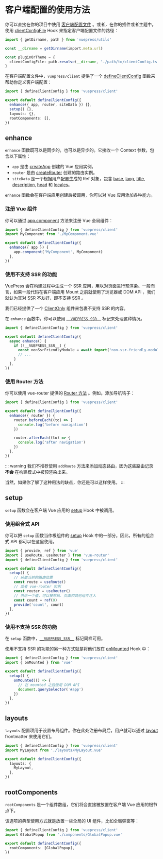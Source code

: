 # 客户端配置的使用方法

你可以直接在你的项目中使用 [客户端配置文件](../../guide/configuration.md#客户端配置文件) 。或者，在你的插件或者主题中，使用 [clientConfigFile](../../reference/plugin-api.md#clientconfigfile) Hook 来指定客户端配置文件的路径：

```ts
import { getDirname, path } from 'vuepress/utils'

const __dirname = getDirname(import.meta.url)

const pluginOrTheme = {
  clientConfigFile: path.resolve(__dirname, './path/to/clientConfig.ts'),
}
```

在客户端配置文件中，`vuepress/client` 提供了一个 [defineClientConfig](../../reference/client-api.md#defineclientconfig) 函数来帮助你定义客户端配置：

```ts
import { defineClientConfig } from 'vuepress/client'

export default defineClientConfig({
  enhance({ app, router, siteData }) {},
  setup() {},
  layouts: {},
  rootComponents: [],
})
```

## enhance

`enhance` 函数既可以是同步的，也可以是异步的。它接收一个 Context 参数，包含以下属性：

- `app` 是由 [createApp](https://staging-cn.vuejs.org/api/application.html#create-app) 创建的 Vue 应用实例。
- `router` 是由 [createRouter](https://router.vuejs.org/zh/api/index.html#createrouter) 创建的路由实例。
- `siteData` 是一个根据用户配置生成的 Ref 对象，包含 [base](../../reference/config.md#base), [lang](../../reference/config.md#lang), [title](../../reference/config.md#title), [description](../../reference/config.md#description), [head](../../reference/config.md#head) 和 [locales](../../reference/config.md#locales)。

`enhance` 函数会在客户端应用创建后被调用，你可以对 Vue 应用添加各种能力。

### 注册 Vue 组件

你可以通过 [app.component](https://staging-cn.vuejs.org/api/application.html#app-component) 方法来注册 Vue 全局组件：

```ts
import { defineClientConfig } from 'vuepress/client'
import MyComponent from './MyComponent.vue'

export default defineClientConfig({
  enhance({ app }) {
    app.component('MyComponent', MyComponent)
  },
})
```

### 使用不支持 SSR 的功能

VuePress 会在构建过程中生成一个 SSR 应用，用以对页面进行预渲染。一般而言，如果一段代码在客户端应用 Mount 之前就使用了浏览器或 DOM API ，我们就认为其对 SSR 不友好，即不支持 SSR 。

我们已经提供了一个 [ClientOnly](../../reference/components.md#clientonly) 组件来包裹不支持 SSR 的内容。

在 `enhance` 函数中，你可以使用 [`__VUEPRESS_SSR__`](../../reference/client-api.md#ssr) 标记来处理这种情况。

```ts
import { defineClientConfig } from 'vuepress/client'

export default defineClientConfig({
  async enhance() {
    if (!__VUEPRESS_SSR__) {
      const nonSsrFriendlyModule = await import('non-ssr-friendly-module')
      // ...
    }
  },
})
```

### 使用 Router 方法

你可以使用 vue-router 提供的 [Router 方法](https://router.vuejs.org/zh/api/index.html#router-方法) 。例如，添加导航钩子：

```ts
import { defineClientConfig } from 'vuepress/client'

export default defineClientConfig({
  enhance({ router }) {
    router.beforeEach((to) => {
      console.log('before navigation')
    })

    router.afterEach((to) => {
      console.log('after navigation')
    })
  },
})
```

::: warning
我们不推荐使用 `addRoute` 方法来添加动态路由，因为这些路由记录 **不会** 在构建模式中被预渲染出来。

当然，如果你了解了这种用法的缺点，你还是可以这样使用。
:::

## setup

`setup` 函数会在客户端 Vue 应用的 [setup](https://staging-cn.vuejs.org/api/composition-api-setup.html) Hook 中被调用。

### 使用组合式 API

你可以把 `setup` 函数当作根组件的 [setup](https://staging-cn.vuejs.org/api/composition-api-setup.html) Hook 中的一部分。因此，所有的组合式 API 都可以在这里使用。

```ts
import { provide, ref } from 'vue'
import { useRoute, useRouter } from 'vue-router'
import { defineClientConfig } from 'vuepress/client'

export default defineClientConfig({
  setup() {
    // 获取当前的路由位置
    const route = useRoute()
    // 或者 vue-router 实例
    const router = useRouter()
    // 供给一个值，可以被布局、页面和其他组件注入
    const count = ref(0)
    provide('count', count)
  },
})
```

### 使用不支持 SSR 的功能

在 `setup` 函数中，[`__VUEPRESS_SSR__`](../../reference/client-api.md#ssr) 标记同样可用。

使用不支持 SSR 的功能的另一种方式就是将他们放在 [onMounted](https://staging-cn.vuejs.org/api/composition-api-lifecycle.html#onmounted) Hook 中：

```ts
import { defineClientConfig } from 'vuepress/client'
import { onMounted } from 'vue'

export default defineClientConfig({
  setup() {
    onMounted(() => {
      // 在 mounted 之后使用 DOM API
      document.querySelector('#app')
    })
  },
})
```

## layouts

`layouts` 配置项用于设置布局组件。你在此处注册布局后，用户就可以通过 [layout](../../reference/frontmatter.md#layout) frontmatter 来使用它们。

```ts
import { defineClientConfig } from 'vuepress/client'
import MyLayout from './layouts/MyLayout.vue'

export default defineClientConfig({
  layouts: {
    MyLayout,
  },
})
```

## rootComponents

`rootComponents` 是一个组件数组，它们将会直接被放置在客户端 Vue 应用的根节点下。

该选项的典型使用方式就是放置一些全局的 UI 组件，比如全局弹窗等：

```ts
import { defineClientConfig } from 'vuepress/client'
import GlobalPopup from './components/GlobalPopup.vue'

export default defineClientConfig({
  rootComponents: [GlobalPopup],
})
```
